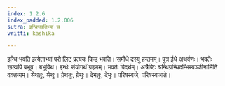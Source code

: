 ```yaml
---
index: 1.2.6
index_padded: 1.2.006
sutra: इन्धिभवतिभ्यां च
vritti: kashika

---
```

इन्धि भवति इत्येताभ्यां परो लिट् प्रत्ययः किड् भवति। समीधे दस्यु हन्तमम्। पुत्र ईधे अथर्वणः। भवतेः खल्वपि बभूव। बभूविथ। इन्धेः संयोगर्थं ग्रहणम्। भवतेः पिदर्थम्। अत्रैष्टिः श्रन्थिग्रन्थिदम्भिस्वञ्जीनामिति वक्तव्यम्। श्रेथतुः, श्रेथुः। ग्रेथतुः, ग्रेथुः। देभतुः, देभुः। परिषस्वजे, परिषस्वजाते।